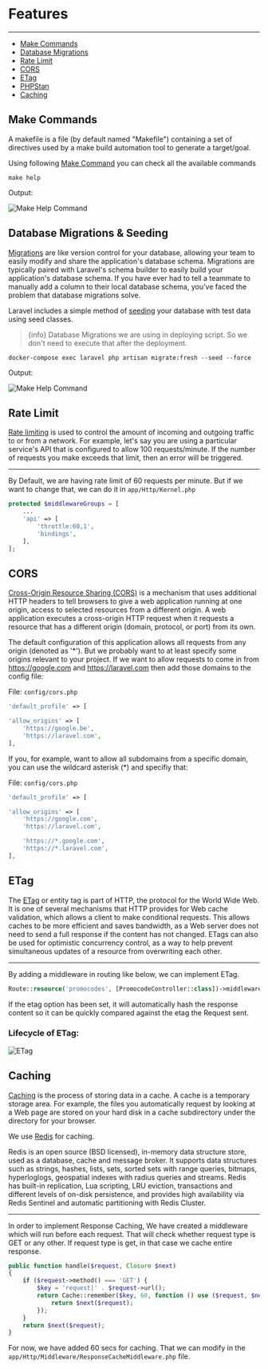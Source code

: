 # Features

---

- [Make Commands](/{{route}}/{{version}}/features#make-commands)
- [Database Migrations](/{{route}}/{{version}}/features#database-migrations)
- [Rate Limit](/{{route}}/{{version}}/features#rate-limit)
- [CORS](/{{route}}/{{version}}/features#cors)
- [ETag](/{{route}}/{{version}}/features#etag)
- [PHPStan](/{{route}}/{{version}}/features#phpstan)
- [Caching](/{{route}}/{{version}}/features#caching)

<a name="make-commands"></a>
## Make Commands

A makefile is a file (by default named "Makefile") containing a set of directives used by a make build automation tool to generate a target/goal.

Using following [Make Command][1] you can check all the available commands

[1]: https://en.wikipedia.org/wiki/Makefile

```shell script
make help
```

Output:

![Make Help Command](/img/make-help.png)


<a name="database-migrations"></a>
## Database Migrations & Seeding

[Migrations](https://laravel.com/docs/6.x/migrations) are like version control for your database, allowing your team to easily modify and share the application's database schema. Migrations are typically paired with Laravel's schema builder to easily build your application's database schema. If you have ever had to tell a teammate to manually add a column to their local database schema, you've faced the problem that database migrations solve.

Laravel includes a simple method of [seeding](https://laravel.com/docs/6.x/seeding) your database with test data using seed classes. 

> {info} Database Migrations we are using in deploying script. So we don't need to execute that after the deployment. 

```shell script
docker-compose exec laravel php artisan migrate:fresh --seed --force
```

Output:

![Make Help Command](/img/docker-migration.png)


<a name="rate-limit"></a>
## Rate Limit

[Rate limiting](https://www.keycdn.com/support/rate-limiting) is used to control the amount of incoming and outgoing traffic to or from a network. For example, let's say you are using a particular service's API that is configured to allow 100 requests/minute. If the number of requests you make exceeds that limit, then an error will be triggered.

---

By Default, we are having rate limit of 60 requests per minute.
But if we want to change that, we can do it in `app/Http/Kernel.php`

```php
protected $middlewareGroups = [
    ...
    'api' => [
        'throttle:60,1',
        'bindings',
    ],
];
```


<a name="cors"></a>
## CORS

[Cross-Origin Resource Sharing (CORS)](https://developer.mozilla.org/en-US/docs/Web/HTTP/CORS) is a mechanism that uses additional HTTP headers to tell browsers to give a web application running at one origin, access to selected resources from a different origin. A web application executes a cross-origin HTTP request when it requests a resource that has a different origin (domain, protocol, or port) from its own.

The default configuration of this application allows all requests from any origin (denoted as '*'). But we probably want to at least specify some origins relevant to your project. If we want to allow requests to come in from https://google.com and https://laravel.com then add those domains to the config file:

File: `config/cors.php`

```php
'default_profile' => [

'allow_origins' => [
    'https://google.be',
    'https://laravel.com',
],
```

If you, for example, want to allow all subdomains from a specific domain, you can use the wildcard asterisk (*) and specifiy that:

File: `config/cors.php`

```php
'default_profile' => [

'allow_origins' => [
    'https://google.com',
    'https://laravel.com',

    'https://*.google.com',
    'https://*.laravel.com',
],
```



<a name="etag"></a>
## ETag

The [ETag](https://en.wikipedia.org/wiki/HTTP_ETag) or entity tag is part of HTTP, the protocol for the World Wide Web. It is one of several mechanisms that HTTP provides for Web cache validation, which allows a client to make conditional requests. This allows caches to be more efficient and saves bandwidth, as a Web server does not need to send a full response if the content has not changed. ETags can also be used for optimistic concurrency control, as a way to help prevent simultaneous updates of a resource from overwriting each other.

---

By adding a middleware in routing like below, we can implement ETag.

```php
Route::resource('promocodes', [PromocodeController::class])->middleware('cache.headers:public;max_age=2628000;etag');
``` 

If the etag option has been set, it will automatically hash the response content so it can be quickly compared against the etag the Request sent.

### Lifecycle of ETag:

![ETag](/img/etag.png)

<a name="caching"></a>
## Caching

[Caching][1] is the process of storing data in a cache. A cache is a temporary storage area. For example, the files you automatically request by looking at a Web page are stored on your hard disk in a cache subdirectory under the directory for your browser.

[1]: https://en.wikipedia.org/wiki/Cache_(computing)

We use [Redis](https://redis.io/) for caching.

Redis is an open source (BSD licensed), in-memory data structure store, used as a database, cache and message broker. It supports data structures such as strings, hashes, lists, sets, sorted sets with range queries, bitmaps, hyperloglogs, geospatial indexes with radius queries and streams. Redis has built-in replication, Lua scripting, LRU eviction, transactions and different levels of on-disk persistence, and provides high availability via Redis Sentinel and automatic partitioning with Redis Cluster.

---

In order to implement Response Caching,
We have created a middleware which will run before each request.
That will check whether request type is GET or any other. If request type is get, in that case we cache entire response.

```php
public function handle($request, Closure $next)
{
    if ($request->method() === 'GET') {
        $key = 'request|' . $request->url();
        return Cache::remember($key, 60, function () use ($request, $next) {
            return $next($request);
        });
    }
    return $next($request);
}
```

For now, we have added 60 secs for caching. That we can modify in the `app/Http/Middleware/ResponseCacheMiddleware.php` file. 
